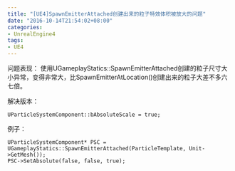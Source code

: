 ```yaml
---
title: "[UE4]SpawnEmitterAttached创建出来的粒子特效体积被放大的问题"
date: "2016-10-14T21:54:02+08:00"
categories:
- UnrealEngine4
tags:
- UE4
---
```


问题表现：
使用UGameplayStatics::SpawnEmitterAttached创建的粒子尺寸大小异常，变得非常大，比SpawnEmitterAtLocation()创建出来的粒子大差不多六七倍。

解决版本：

    UParticleSystemComponent::bAbsoluteScale = true;

例子：

    UParticleSystemComponent* PSC = UGameplayStatics::SpawnEmitterAttached(ParticleTemplate, Unit->GetMesh());
    PSC->SetAbsolute(false, false, true);